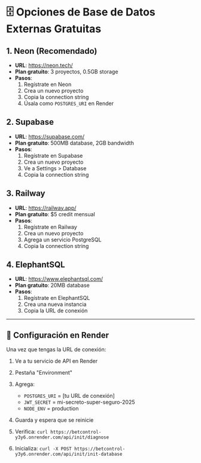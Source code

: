 # 🗄️ Opciones de Base de Datos Externas Gratuitas

## 1. Neon (Recomendado)
- **URL**: https://neon.tech/
- **Plan gratuito**: 3 proyectos, 0.5GB storage
- **Pasos**:
  1. Regístrate en Neon
  2. Crea un nuevo proyecto
  3. Copia la connection string
  4. Úsala como `POSTGRES_URI` en Render

## 2. Supabase
- **URL**: https://supabase.com/
- **Plan gratuito**: 500MB database, 2GB bandwidth
- **Pasos**:
  1. Regístrate en Supabase
  2. Crea un nuevo proyecto
  3. Ve a Settings > Database
  4. Copia la connection string

## 3. Railway
- **URL**: https://railway.app/
- **Plan gratuito**: $5 credit mensual
- **Pasos**:
  1. Regístrate en Railway
  2. Crea un nuevo proyecto
  3. Agrega un servicio PostgreSQL
  4. Copia la connection string

## 4. ElephantSQL
- **URL**: https://www.elephantsql.com/
- **Plan gratuito**: 20MB database
- **Pasos**:
  1. Regístrate en ElephantSQL
  2. Crea una nueva instancia
  3. Copia la URL de conexión

---

## 🔧 Configuración en Render

Una vez que tengas la URL de conexión:

1. Ve a tu servicio de API en Render
2. Pestaña "Environment"
3. Agrega:
   - `POSTGRES_URI` = [tu URL de conexión]
   - `JWT_SECRET` = mi-secreto-super-seguro-2025
   - `NODE_ENV` = production

4. Guarda y espera que se reinicie
5. Verifica: `curl https://betcontrol-y3y6.onrender.com/api/init/diagnose`
6. Inicializa: `curl -X POST https://betcontrol-y3y6.onrender.com/api/init/init-database`
